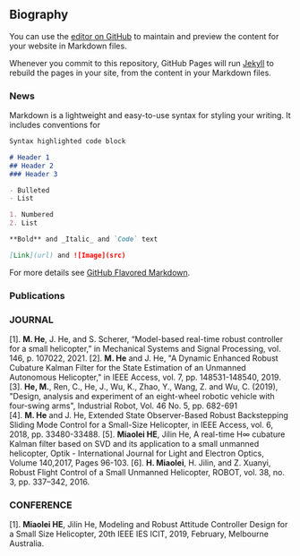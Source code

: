 ## Biography

You can use the [editor on GitHub](https://github.com/rchml/miaolei.github.com/edit/gh-pages/index.md) to maintain and preview the content for your website in Markdown files.

Whenever you commit to this repository, GitHub Pages will run [Jekyll](https://jekyllrb.com/) to rebuild the pages in your site, from the content in your Markdown files.

### News

Markdown is a lightweight and easy-to-use syntax for styling your writing. It includes conventions for

```markdown
Syntax highlighted code block

# Header 1
## Header 2
### Header 3

- Bulleted
- List

1. Numbered
2. List

**Bold** and _Italic_ and `Code` text

[Link](url) and ![Image](src)
```

For more details see [GitHub Flavored Markdown](https://guides.github.com/features/mastering-markdown/).

### Publications
### JOURNAL

[1].	**M. He**, J. He, and S. Scherer, “Model-based real-time robust controller for a small helicopter,” in Mechanical Systems and Signal Processing, vol. 146, p. 107022, 2021. 
[2].	**M. He** and J. He, "A Dynamic Enhanced Robust Cubature Kalman Filter for the State Estimation of an Unmanned Autonomous Helicopter," in IEEE Access, vol. 7, pp. 148531-148540, 2019.
[3].	**He, M.**, Ren, C., He, J., Wu, K., Zhao, Y., Wang, Z. and Wu, C. (2019), "Design, analysis and experiment of an eight-wheel robotic vehicle with four-swing arms", Industrial Robot, Vol. 46 No. 5, pp. 682-691  
[4].	**M. He** and J. He, Extended State Observer-Based Robust Backstepping Sliding Mode Control for a Small-Size Helicopter, in IEEE Access, vol. 6, 2018, pp. 33480-33488. 
[5].	**Miaolei HE**, Jilin He, A real-time H∞ cubature Kalman filter based on SVD and its application to a small unmanned helicopter, Optik - International Journal for Light and Electron Optics, Volume 140,2017, Pages 96-103.
[6].  **H. Miaolei**, H. Jilin, and Z. Xuanyi, Robust Flight Control of a Small Unmanned Helicopter, ROBOT, vol. 38, no. 3, pp. 337–342, 2016.  


### CONFERENCE

[1].	**Miaolei HE**, Jilin He, Modeling and Robust Attitude Controller Design for a Small Size Helicopter, 20th IEEE IES ICIT, 2019, February, Melbourne Australia. 
